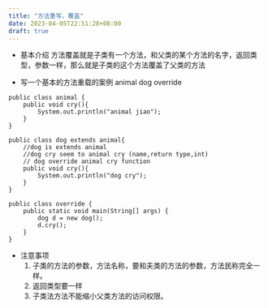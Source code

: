 ```yaml
---
title: "方法重写，覆盖"
date: 2023-04-05T22:51:28+08:00
draft: true
---
```

* 基本介绍
  方法覆盖就是子类有一个方法，和父类的某个方法的名字，返回类型，参数一样，那么就是子类的这个方法覆盖了父类的方法

* 写一个基本的方法重载的案例 animal dog override
```
public class animal {
    public void cry(){
        System.out.println("animal jiao");
    }
}

public class dog extends animal{
    //dog is extends animal
    //dog cry seem to animal cry (name,return type,int)
    // dog override animal cry function
    public void cry(){
        System.out.println("dog cry");
    }
}

public class override {
    public static void main(String[] args) {
        dog d = new dog();
        d.cry();
    }
}
```
* 注意事项
  1. 子类的方法的参数，方法名称，要和夫类的方法的参数，方法民称完全一样。
  2. 返回类型要一样
  3. 子类法方法不能缩小父类方法的访问权限。
